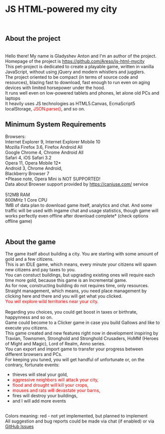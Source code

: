 <html>
	<body>
		<h1>JS HTML-powered my city</h1><br>
		<h2>About the project</h2><br>
		Hello there! My name is Gladyshev Anton and I'm an author of the project.<br>
		Homepage of the project is <a href="https://github.com/Areso/js-html-mycity">https://github.com/Areso/js-html-mycity</a><br>
		This pet-project is dedicated to create a playable game, written in vanilla JavaScript, 
		without using jQuery and modern whistlers and jugglers.<br>
		The project oriented to be compact (in terms of source code and resources), 
		blazing fast to download, fast enough to run even on aging devices with limited horsepower under the hood.<br>
		It runs well even on low-powered tablets and phones, let alone old PCs and laptops<br>
		It heavily uses JS technologies as HTML5.Canvas, EcmaScript5 localStorage, <span style="color:red">JSON.parse()</span>, and so on.   
		<br>				
		<h2>Minimum System Requirements</h2>
		Browsers:<br> 
		Internet Explorer 9, Internet Explorer Mobile 10<br>
		Mozilla Firefox 3.6, Firefox Android All<br>
		Google Chrome 4, Chrome Android All<br>
		Safari 4, iOS Safari 3.2<br>
		Opera 11, Opera Mobile 12*<br> 
		Android 3, Chrome Android, <br>
		Blackberry Browser 7<br>
		*Please note, Opera Mini is NOT SUPPORTED!<br>
		Data about Browser support provided by <a href="https://caniuse.com/">https://caniuse.com/</a> service<br>
		<br>
		512MB RAM<br>
		600MHz 1 Core CPU<br>
		1MB of data plan to download game itself, analytics and chat. And some traffic will be used with ingame chat and usage statistics, though game will works perfectly even offline after download complete* (check options offline game)<br> 
		<br>
		<h2>About the game</h2>
		The game itself about building a city. You are starting with some amount of gold and a few citizens.<br>
		This is an IDLE game, which means, every minute your citizens will spawn new citizens and pay taxes to you.<br>
		You can constuct buildings, but upgrading existing ones will require each time more gold, because this game is an Incremental game.<br>
		As for now, constructing building do not requires time, only resources.<br> 
		Straight management, which means, you need place management by clicking here and there and you will get what you clicked.</br>
		<div style="color:red">You will explore wild territories near your city.</div><br>
		Regarding you choices, you could get boost in taxes or birthrate, happynness and so on.<br>
		Game could become to a Clicker game in case you build Gallows and like to execute you citizens.<br>
		This game created and new features right now in development inspiring by Travian, Townsmen, Stronghold and Stronghold Crusaders, HoMM (Heroes of Might and Magic), Lord of Realm, Anno series.<br> 
		You can export and import game to transfer your progress between different browsers and PCs.<br>
		For keeping you tuned, you will get handful of unfortunate or, on the contrary, fortunate events:<br>
		<ul> 
		 <li>thieves will steal your gold,</li>
		 <li><div style="color:red">aggressive neighbors will attack your city,</div></li>
		 <li><div style="color:red">flood and drought will kill your crops,</div></li>
		 <li><div style="color:red">mouses and rats will devastate your barns,</div></li>
		 <li>fires will destroy your buildings,</li>
		 <li>and I will add more events</li>
		</ul>
		<br>
		Colors meaning: red - not yet implemented, but planned to implement<br>
		All suggestion and bug reports could be made via chat (if enabled) or via <a href="https://github.com/Areso/js-html-mycity/issues">GitHub Issues</a></br>
</body>
<html>
